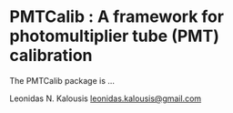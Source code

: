 
# PMTCalib : A framework for photomultiplier tube (PMT) calibration

The PMTCalib package is ...


Leonidas N. Kalousis
leonidas.kalousis@gmail.com
